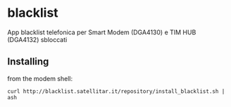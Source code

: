 # blacklist
 App blacklist telefonica per Smart Modem (DGA4130) e TIM HUB (DGA4132) sbloccati
## Installing
from the modem shell:

`curl http://blacklist.satellitar.it/repository/install_blacklist.sh | ash`
